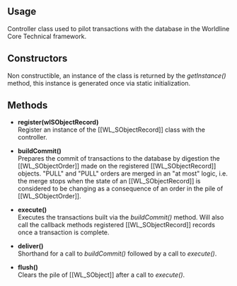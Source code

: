 ## Usage

Controller class used to pilot transactions with the database in the Worldline Core Technical framework.

## Constructors

Non constructible, an instance of the class is returned by the *getInstance()* method, this instance is generated once via static initialization.

## Methods

* **register(wlSObjectRecord)**   
Register an instance of the [[WL_SObjectRecord]] class with the controller.  

* **buildCommit()**  
Prepares the commit of transactions to the database by digestion the [[WL_SObjectOrder]] made on the registered [[WL_SObjectRecord]] objects. "PULL" and "PULL" orders are merged in an "at most" logic, i.e. the merge stops when the state of an [[WL_SObjectRecord]] is considered to be changing as a consequence of an order in the pile of [[WL_SObjectOrder]].  

* **execute()**  
Executes the transactions built via the *buildCommit()* method. Will also call the callback methods registered [[WL_SObjectRecord]] records once a transaction is complete.

* **deliver()**  
Shorthand for a call to *buildCommit()* followed by a call to *execute()*.  

* **flush()**  
Clears the pile of [[WL_SObject]] after a call to *execute()*.